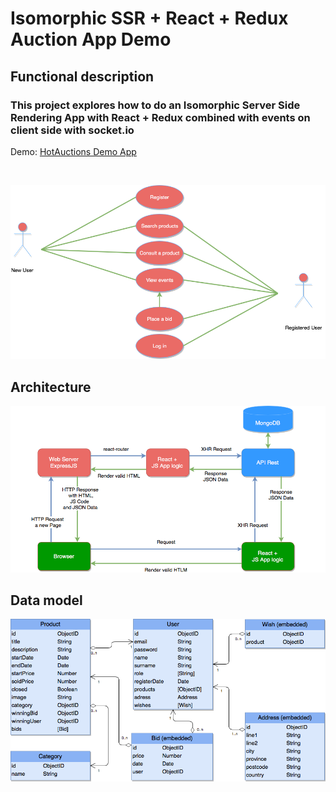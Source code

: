 # Isomorphic SSR + React + Redux Auction App Demo

## Functional description

### This project explores how to do an Isomorphic Server Side Rendering App with React + Redux combined with events on client side with socket.io 

Demo: [HotAuctions Demo App](https://intense-plains-98825.herokuapp.com/)

<br>

![](images/use-case.png)

## Architecture

![](images/architecture.png)

## Data model

![](images/auction-model.png)